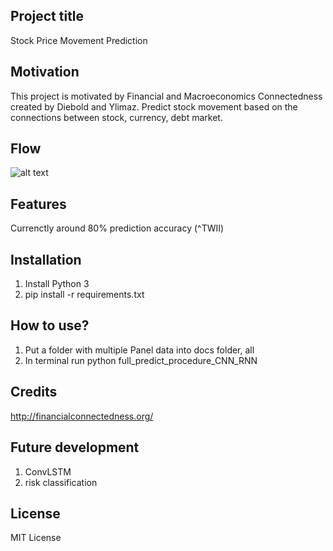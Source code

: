 ## Project title
Stock Price Movement Prediction

## Motivation
This project is motivated by Financial and Macroeconomics Connectedness created by Diebold and Ylimaz. Predict stock movement based on the connections between stock, currency, debt market.

## Flow
![alt text](https://gitlab.com/YCChen_Victor/stock_price_movement_prediction/blob/master/Untitled%20Diagram.png)

## Features
Currenctly around 80% prediction accuracy (^TWII)

## Installation
1. Install Python 3
2. pip install -r requirements.txt

## How to use?
1. Put a folder with multiple Panel data into docs folder, all
2. In terminal run python full_predict_procedure_CNN_RNN

## Credits
http://financialconnectedness.org/

## Future development
1. ConvLSTM
2. risk classification

## License
MIT License
